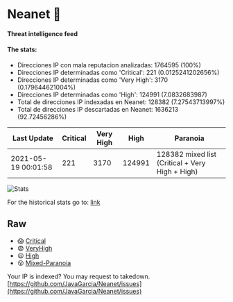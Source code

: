 # Neanet :hocho:
#### Threat intelligence feed
#### The stats:

- Direcciones IP con mala reputacion analizadas: 1764595 (100%)
- Direcciones IP determinadas como 'Critical':  221 (0.0125241202656%)
- Direcciones IP determinadas como 'Very High':  3170 (0.179644621004%)
- Direcciones IP determinadas como 'High':  124991 (7.0832683987)
- Total de direcciones IP indexadas en Neanet:  128382 (7.27543713997%)
- Total de direcciones IP descartadas en Neanet:  1636213 (92.72456286%)

| Last Update | Critical | Very High | High | Paranoia |
| --- | --- | --- | --- | --- |
| 2021-05-19 00:01:58 | 221 | 3170 | 124991 | 128382 mixed list (Critical + Very High + High)|

![Stats](https://docs.google.com/spreadsheets/d/e/2PACX-1vSnaNMIXVabIpDJjufMlzH7poXnshF3mgd8Is1g9ytUEzVsP5my4Trn8f-xkoLLQ38xpL3HtmUexLo6/pubchart?oid=501124687&format=image)

For the historical stats go to: [link](/stats.csv)
## Raw
- :scream: [Critical](https://raw.githubusercontent.com/JavaGarcia/Neanet/master/blacklists/neanet_critical.txt)
- :fearful: [VeryHigh](https://raw.githubusercontent.com/JavaGarcia/Neanet/master/blacklists/neanet_veryHigh.txtt)
- :frowning: [High](https://raw.githubusercontent.com/JavaGarcia/Neanet/master/blacklists/neanet_high.txt)
- :dizzy_face: [Mixed-Paranoia](https://raw.githubusercontent.com/JavaGarcia/Neanet/master/blacklists/neanet_all.txt)


Your IP is indexed? You may request to takedown. [https://github.com/JavaGarcia/Neanet/issues](https://github.com/JavaGarcia/Neanet/issues)


































































































































































































































































































































































































































































































































































































































































































































































































































































































































































































































































































































































































































































































































































































































































































































































































































































































































































































































































































































































































































































































































































































































































































































































































































































































































































































































































































































































































































































































































































































































































































































































































































































































































































































































































































































































































































































































































































































































































































































































































































































































































































































































































































































































































































































































































































































































































































































































































































































































































































































































































































































































































































































































































































































































































































































































































































































































































































































































































































































































































































































































































































































































































































































































































































































































































































































































































